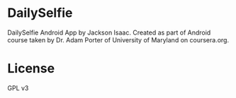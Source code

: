 # DailySelfie
DailySelfie Android App by Jackson Isaac.
Created as part of Android course taken by Dr. Adam Porter of University of Maryland on coursera.org.

# License
GPL v3
